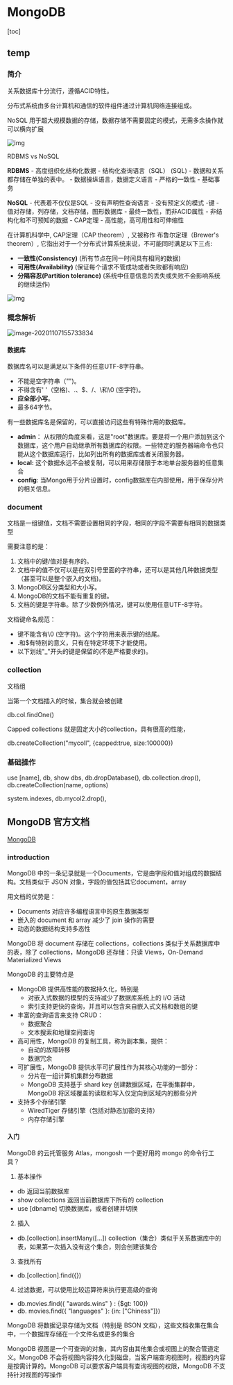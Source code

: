 # MongoDB

[toc]

## temp

### 简介

关系数据库十分流行，遵循ACID特性。

分布式系统由多台计算机和通信的软件组件通过计算机网络连接组成。

NoSQL 用于超大规模数据的存储，数据存储不需要固定的模式，无需多余操作就可以横向扩展

![img](https://www.runoob.com/wp-content/uploads/2013/10/web-data-image.png)

RDBMS vs NoSQL

**RDBMS**
\- 高度组织化结构化数据
\- 结构化查询语言（SQL） (SQL)
\- 数据和关系都存储在单独的表中。
\- 数据操纵语言，数据定义语言
\- 严格的一致性
\- 基础事务

**NoSQL**
\- 代表着不仅仅是SQL
\- 没有声明性查询语言
\- 没有预定义的模式
-键 - 值对存储，列存储，文档存储，图形数据库
\- 最终一致性，而非ACID属性
\- 非结构化和不可预知的数据
\- CAP定理
\- 高性能，高可用性和可伸缩性

在计算机科学中, CAP定理（CAP theorem）, 又被称作 布鲁尔定理（Brewer's theorem）, 它指出对于一个分布式计算系统来说，不可能同时满足以下三点:

- **一致性(Consistency)** (所有节点在同一时间具有相同的数据)
- **可用性(Availability)** (保证每个请求不管成功或者失败都有响应)
- **分隔容忍(Partition tolerance)** (系统中任意信息的丢失或失败不会影响系统的继续运作)

![img](https://www.runoob.com/wp-content/uploads/2013/10/cap-theoram-image.png)

### 概念解析



![image-20201107155733834](http://111.229.14.128:9001/wutian/image-20201107155733834.png)

#### 数据库

数据库名可以是满足以下条件的任意UTF-8字符串。

- 不能是空字符串（"")。
- 不得含有' '（空格)、.、$、/、\和\0 (空字符)。
- **应全部小写**。
- 最多64字节。

有一些数据库名是保留的，可以直接访问这些有特殊作用的数据库。

- **admin**： 从权限的角度来看，这是"root"数据库。要是将一个用户添加到这个数据库，这个用户自动继承所有数据库的权限。一些特定的服务器端命令也只能从这个数据库运行，比如列出所有的数据库或者关闭服务器。
- **local:** 这个数据永远不会被复制，可以用来存储限于本地单台服务器的任意集合
- **config**: 当Mongo用于分片设置时，config数据库在内部使用，用于保存分片的相关信息。

### document

文档是一组键值，文档不需要设置相同的字段，相同的字段不需要有相同的数据类型

需要注意的是：

1. 文档中的键/值对是有序的。
2. 文档中的值不仅可以是在双引号里面的字符串，还可以是其他几种数据类型（甚至可以是整个嵌入的文档)。
3. MongoDB区分类型和大小写。
4. MongoDB的文档不能有重复的键。
5. 文档的键是字符串。除了少数例外情况，键可以使用任意UTF-8字符。

文档键命名规范：

- 键不能含有\0 (空字符)。这个字符用来表示键的结尾。
- .和$有特别的意义，只有在特定环境下才能使用。
- 以下划线"_"开头的键是保留的(不是严格要求的)。

### collection

文档组

当第一个文档插入的时候，集合就会被创建

db.col.findOne()

Capped collections 就是固定大小的collection，具有很高的性能，

db.createCollection("mycoll", {capped:true, size:100000})

### 基础操作

use [name], db, show dbs, db.dropDatabase(), db.collection.drop(), db.createCollection(name, options)

system.indexes, db.mycol2.drop(), 



## MongoDB 官方文档

[MongoDB](https://docs.mongodb.com/manual/)

### introduction

MongoDB 中的一条记录就是一个Documents，它是由字段和值对组成的数据结构。文档类似于 JSON 对象，字段的值包括其它document，array

用文档的优势是：

- Documents 对应许多编程语言中的原生数据类型
- 嵌入的 document 和 array 减少了 join 操作的需要
- 动态的数据结构支持多态性

MongoDB 将 document 存储在 collections，collections 类似于关系数据库中的表，除了 collections，MongoDB 还存储：只读 Views，On-Demand Materialized Views

MongoDB 的主要特点是

- MongoDB 提供高性能的数据持久化，特别是
  - 对嵌入式数据的模型的支持减少了数据库系统上的 I/O 活动
  - 索引支持更快的查询，并且可以包含来自嵌入式文档和数组的键
- 丰富的查询语言来支持 CRUD：
  - 数据聚合
  - 文本搜索和地理空间查询
- 高可用性，MongoDB 的复制工具，称为副本集，提供：
  - 自动的故障转移
  - 数据冗余
- 可扩展性，MongoDB 提供水平可扩展性作为其核心功能的一部分：
  - 分片在一组计算机集群分布数据
  - MongoDB 支持基于 shard key 创建数据区域，在平衡集群中，MongoDB 将区域覆盖的读取和写入仅定向到区域内的那些分片
- 支持多个存储引擎
  - WiredTiger 存储引擎（包括对静态加密的支持）
  - 内存存储引擎

#### 入门

MongoDB 的云托管服务 Atlas，mongosh 一个更好用的 mongo 的命令行工具？

1. 基本操作

- db 返回当前数据库
- show collections  返回当前数据库下所有的 collection
- use [dbname] 切换数据库，或者创建并切换

2. 插入

- db.[collection].insertMany([...]) collection（集合）类似于关系数据库中的表，如果第一次插入没有这个集合，则会创建该集合

3. 查找所有

- db.[collection].find({})

4. 过滤数据，可以使用比较运算符来执行更高级的查询

- db.movies.find({ "awards.wins" } : {$gt: 100})
- db. movies.find({ "languages" }: {in: ["Chiness"]})

MongoDB 将数据记录存储为文档（特别是 BSON 文档），这些文档收集在集合中，一个数据库存储在一个文件名或更多的集合

MongoDB 视图是一个可查询的对象，其内容由其他集合或视图上的聚合管道定义。MongoDB 不会将视图内容持久化到磁盘，当客户端查询视图时，视图的内容是按需计算的。MongoDB 可以要求客户端具有查询视图的权限，MongoDB 不支持针对视图的写操作